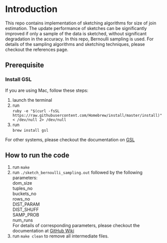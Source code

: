# Introduction

This repo contains implementation of sketching algorithms for size of join estimation. The update performance of sketches can be significantly improved if only a sample of the data is sketched, without significant degradation in the accuracy. In this repo, Bernoulli sampling is used. For details of the sampling algorithms and sketching techniques, please checkout the references page.

## Prerequisite
### Install GSL
If you are using Mac, follow these steps:
1. launch the terminal
2. run <br/><nobr>`ruby -e "$(curl -fsSL https://raw.githubusercontent.com/Homebrew/install/master/install)" < /dev/null 2> /dev/null`</nobr>
3. run <br/>`brew install gsl`

For other systems, please checkout the documentation on [GSL](https://www.gnu.org/software/gsl/doc/html/index.html)
## How to run the code
1. run `make`
2. run `./sketch_bernoulli_sampling.out` followed by the following parameters: 
<br/>dom_size 
<br/>tuples_no
<br/>buckets_no
<br/>rows_no 
<br/>DIST_PARAM 
<br/>DIST_SHUFF 
<br/>SAMP_PROB 
<br/>num_runs
</br>For details of corresponding parameters, please checkout the documentation at [GitHub Wiki](https://github.com/Shanfang/Sketch_Samples/wiki)
3. run `make clean` to remove all intermediate files.
